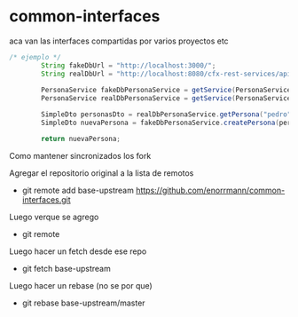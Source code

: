 # common-interfaces
aca van las interfaces compartidas por varios proyectos etc

```java
/* ejemplo */
        String fakeDbUrl = "http://localhost:3000/";
        String realDbUrl = "http://localhost:8080/cfx-rest-services/api/";
       
        PersonaService fakeDbPersonaService = getService(PersonaService.class, fakeDbUrl);
        PersonaService realDbPersonaService = getService(PersonaService.class, realDbUrl);

        SimpleDto personasDto = realDbPersonaService.getPersona("pedro");
        SimpleDto nuevaPersona = fakeDbPersonaService.createPersona(personasDto);

        return nuevaPersona;
```

Como mantener sincronizados los fork

Agregar el repositorio original a la lista de remotos
- git remote add base-upstream https://github.com/enorrmann/common-interfaces.git

Luego verque se agrego
- git remote

Luego hacer un fetch desde ese repo
- git fetch base-upstream

Luego hacer un rebase (no se por que)
- git rebase base-upstream/master



